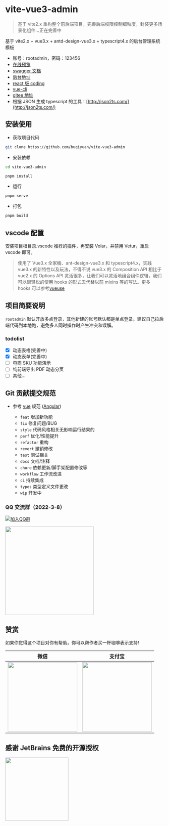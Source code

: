 # vite-vue3-admin

> 基于 vite2.x 重构整个前后端项目，完善后端权限控制细粒度，封装更多场景化组件...正在完善中

基于 vite2.x + vue3.x + antd-design-vue3.x + typescript4.x 的后台管理系统模板

- 账号：rootadmin，密码：123456
- [在线预览](http://buqiyuan.gitee.io/vite-vue3-admin/)
- [swagger 文档](https://nest-api.buqiyuan.site/api/swagger-api/static/index.html#/)
- [后台地址](https://github.com/buqiyuan/nest-admin)
- [react 版 coding](https://github.com/buqiyuan/react-antd-admin)
- [vue-cli](https://github.com/buqiyuan/vite-vue3-admin)
- [gitee 地址](https://gitee.com/buqiyuan/vite-vue3-admin)
- 根据 JSON 生成 typescript 的工具：[http://json2ts.com/](http://json2ts.com/)

## 安装使用

- 获取项目代码

```bash
git clone https://github.com/buqiyuan/vite-vue3-admin
```

- 安装依赖

```bash
cd vite-vue3-admin

pnpm install

```

- 运行

```bash
pnpm serve
```

- 打包

```bash
pnpm build
```

## vscode 配置

安装项目根目录.vscode 推荐的插件，再安装 Volar，并禁用 Vetur，重启 vscode 即可。

> 使用了 Vue3.x 全家桶、ant-design-vue3.x 和 typescript4.x，实践 vue3.x 的新特性以及玩法，不得不说 vue3.x 的 Composition API 相比于 vue2.x 的 Options API 灵活很多，让我们可以灵活地组合组件逻辑，我们可以很轻松的使用 hooks 的形式去代替以前 mixins 等的写法。更多 hooks 可以参考[vueuse](https://vueuse.org/functions.html)

## 项目简要说明

`rootadmin` 默认开放多点登录，其他新建的账号默认都是单点登录。建议自己拉后端代码到本地跑，避免多人同时操作时产生冲突和误解。

### todolist

- [x] 动态表格(完善中)
- [x] 动态表单(完善中)
- [ ] 电商 SKU 功能演示
- [ ] 纯前端导出 PDF 动态分页
- [ ] 其他...

## Git 贡献提交规范

- 参考 [vue](https://github.com/vuejs/vue/blob/dev/.github/COMMIT_CONVENTION.md) 规范 ([Angular](https://github.com/conventional-changelog/conventional-changelog/tree/master/packages/conventional-changelog-angular))

  - `feat` 增加新功能
  - `fix` 修复问题/BUG
  - `style` 代码风格相关无影响运行结果的
  - `perf` 优化/性能提升
  - `refactor` 重构
  - `revert` 撤销修改
  - `test` 测试相关
  - `docs` 文档/注释
  - `chore` 依赖更新/脚手架配置修改等
  - `workflow` 工作流改进
  - `ci` 持续集成
  - `types` 类型定义文件更改
  - `wip` 开发中

### QQ 交流群（2022-3-8）

[![加入QQ群](https://img.shields.io/badge/570108996-blue.svg)](https://qm.qq.com/cgi-bin/qm/qr?k=ID-KcAOdPUPWVgAnsPLF3gRdHLc8GURO&jump_from=webapi)

<div><img src="https://cdn.jsdelivr.net/gh/buqiyuan/MyImageHosting/imgs/vue3-antdv-admin/qq_group.jpg" height="280" /></div>

## 赞赏

如果你觉得这个项目对你有帮助，你可以帮作者买一杯咖啡表示支持!

| 微信 | 支付宝 |
| :-: | :-: |
| <img src="https://cdn.jsdelivr.net/gh/buqiyuan/MyImageHosting/imgs/vue3-antdv-admin/weixin.jpg" height="220" /> | <img src="https://cdn.jsdelivr.net/gh/buqiyuan/MyImageHosting/imgs/vue3-antdv-admin/zhifubao.jpg" height="220" /> |

## 感谢 JetBrains 免费的开源授权

<a href="https://www.jetbrains.com/?from=Mybatis-PageHelper" target="_blank">
<img src="https://user-images.githubusercontent.com/1787798/69898077-4f4e3d00-138f-11ea-81f9-96fb7c49da89.png" height="200"/></a>
